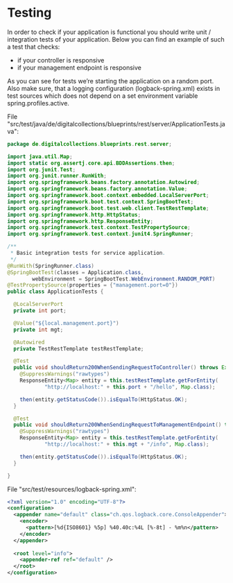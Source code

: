 # Testing

In order to check if your application is functional you should write unit / integration tests of your application. Below you can find an example of such a test that checks:

- if your controller is responsive
- if your management endpoint is responsive

As you can see for tests we’re starting the application on a random port.
Also make sure, that a logging configuration (logback-spring.xml) exists in test sources which does not depend on a set environment variable spring.profiles.active.

File "src/test/java/de/digitalcollections/blueprints/rest/server/ApplicationTests.java":

```java
package de.digitalcollections.blueprints.rest.server;

import java.util.Map;
import static org.assertj.core.api.BDDAssertions.then;
import org.junit.Test;
import org.junit.runner.RunWith;
import org.springframework.beans.factory.annotation.Autowired;
import org.springframework.beans.factory.annotation.Value;
import org.springframework.boot.context.embedded.LocalServerPort;
import org.springframework.boot.test.context.SpringBootTest;
import org.springframework.boot.test.web.client.TestRestTemplate;
import org.springframework.http.HttpStatus;
import org.springframework.http.ResponseEntity;
import org.springframework.test.context.TestPropertySource;
import org.springframework.test.context.junit4.SpringRunner;

/**
 * Basic integration tests for service application.
 */
@RunWith(SpringRunner.class)
@SpringBootTest(classes = Application.class,
        webEnvironment = SpringBootTest.WebEnvironment.RANDOM_PORT)
@TestPropertySource(properties = {"management.port=0"})
public class ApplicationTests {

  @LocalServerPort
  private int port;

  @Value("${local.management.port}")
  private int mgt;

  @Autowired
  private TestRestTemplate testRestTemplate;

  @Test
  public void shouldReturn200WhenSendingRequestToController() throws Exception {
    @SuppressWarnings("rawtypes")
    ResponseEntity<Map> entity = this.testRestTemplate.getForEntity(
            "http://localhost:" + this.port + "/hello", Map.class);

    then(entity.getStatusCode()).isEqualTo(HttpStatus.OK);
  }

  @Test
  public void shouldReturn200WhenSendingRequestToManagementEndpoint() throws Exception {
    @SuppressWarnings("rawtypes")
    ResponseEntity<Map> entity = this.testRestTemplate.getForEntity(
            "http://localhost:" + this.mgt + "/info", Map.class);

    then(entity.getStatusCode()).isEqualTo(HttpStatus.OK);
  }

}
```

File "src/test/resources/logback-spring.xml":

```xml
<?xml version="1.0" encoding="UTF-8"?>
<configuration>
  <appender name="default" class="ch.qos.logback.core.ConsoleAppender">
    <encoder>
      <pattern>[%d{ISO8601} %5p] %40.40c:%4L [%-8t] - %m%n</pattern>
    </encoder>
  </appender>
    
  <root level="info">
    <appender-ref ref="default" />
  </root>
</configuration>
```
